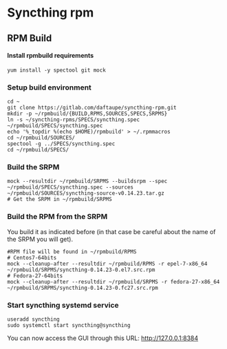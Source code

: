 # Syncthing rpm

## RPM Build

#### Install rpmbuild requirements

```
yum install -y spectool git mock
```

### Setup build environment

```
cd ~
git clone https://gitlab.com/daftaupe/syncthing-rpm.git
mkdir -p ~/rpmbuild/{BUILD,RPMS,SOURCES,SPECS,SRPMS}
ln -s ~/syncthing-rpms/SPECS/syncthing.spec ~/rpmbuild/SPECS/syncthing.spec
echo '%_topdir %(echo $HOME)/rpmbuild' > ~/.rpmmacros
cd ~/rpmbuild/SOURCES/
spectool -g ../SPECS/syncthing.spec
cd ~/rpmbuild/SPECS/
```
### Build the SRPM
```
mock --resultdir ~/rpmbuild/SRPMS --buildsrpm --spec ~/rpmbuild/SPECS/syncthing.spec --sources ~/rpmbuild/SOURCES/syncthing-source-v0.14.23.tar.gz
# Get the SRPM in ~/rpmbuild/SRPMS
```

### Build the RPM from the SRPM
You build it as indicated before (in that case be careful about the name of the SRPM you will get).
```
#RPM file will be found in ~/rpmbuild/RPMS
# Centos7-64bits
mock --cleanup-after --resultdir ~/rpmbuild/RPMS -r epel-7-x86_64 ~/rpmbuild/SRPMS/syncthing-0.14.23-0.el7.src.rpm
# Fedora-27-64bits
mock --cleanup-after --resultdir ~/rpmbuild/SRPMS -r fedora-27-x86_64 ~/rpmbuild/SRPMS/syncthing-0.14.23-0.fc27.src.rpm
```

### Start  syncthing systemd service

```
useradd syncthing
sudo systemctl start syncthing@syncthing
```

You can now access the GUI through this URL: 
http://127.0.0.1:8384
